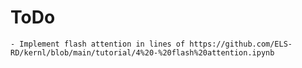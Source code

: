 # ToDo
    - Implement flash attention in lines of https://github.com/ELS-RD/kernl/blob/main/tutorial/4%20-%20flash%20attention.ipynb
